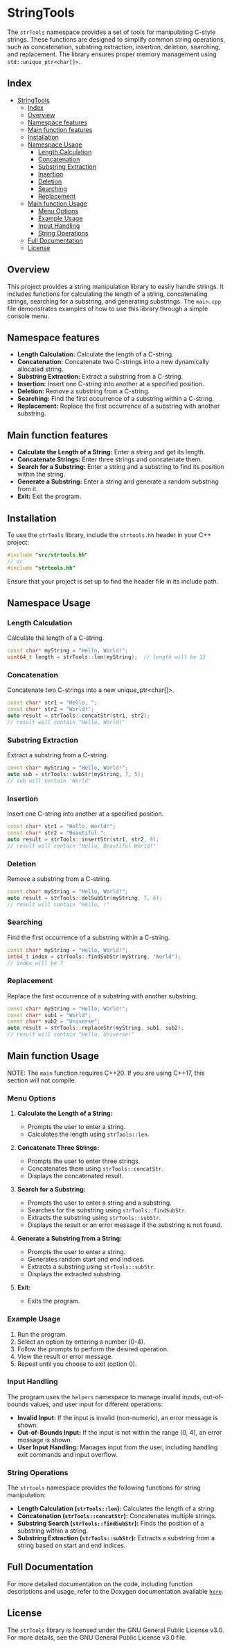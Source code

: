 # StringTools

The `strTools` namespace provides a set of tools for manipulating C-style strings. These functions are designed to simplify common string operations, such as concatenation, substring extraction, insertion, deletion, searching, and replacement. The library ensures proper memory management using `std::unique_ptr<char[]>`.

## Index

- [StringTools](#stringtools)
  - [Index](#index)
  - [Overview](#overview)
  - [Namespace features](#namespace-features)
  - [Main function features](#main-function-features)
  - [Installation](#installation)
  - [Namespace Usage](#namespace-usage)
    - [Length Calculation](#length-calculation)
    - [Concatenation](#concatenation)
    - [Substring Extraction](#substring-extraction)
    - [Insertion](#insertion)
    - [Deletion](#deletion)
    - [Searching](#searching)
    - [Replacement](#replacement)
  - [Main function Usage](#main-function-usage)
    - [Menu Options](#menu-options)
    - [Example Usage](#example-usage)
    - [Input Handling](#input-handling)
    - [String Operations](#string-operations)
  - [Full Documentation](#full-documentation)
  - [License](#license)

## Overview

This project provides a string manipulation library to easily handle strings. It includes functions for calculating the length of a string, concatenating strings, searching for a substring, and generating substrings. The `main.cpp` file demonstrates examples of how to use this library through a simple console menu.

## Namespace features

- **Length Calculation:** Calculate the length of a C-string.
- **Concatenation:** Concatenate two C-strings into a new dynamically allocated string.
- **Substring Extraction:** Extract a substring from a C-string.
- **Insertion:** Insert one C-string into another at a specified position.
- **Deletion:** Remove a substring from a C-string.
- **Searching:** Find the first occurrence of a substring within a C-string.
- **Replacement:** Replace the first occurrence of a substring with another substring.

## Main function features

- **Calculate the Length of a String:** Enter a string and get its length.
- **Concatenate Strings:** Enter three strings and concatenate them.
- **Search for a Substring:** Enter a string and a substring to find its position within the string.
- **Generate a Substring:** Enter a string and generate a random substring from it.
- **Exit:** Exit the program.

## Installation

To use the `strTools` library, include the `strtools.hh` header in your C++ project:

```cpp
#include "src/strtools.hh"
// or
#include "strtools.hh"
```

Ensure that your project is set up to find the header file in its include path.

## Namespace Usage

### Length Calculation

Calculate the length of a C-string.

```cpp
const char* myString = "Hello, World!";
uint64_t length = strTools::len(myString);  // length will be 13
```

### Concatenation

Concatenate two C-strings into a new unique_ptr<char[]>.

```cpp
const char* str1 = "Hello, ";
const char* str2 = "World!";
auto result = strTools::concatStr(str1, str2);
// result will contain "Hello, World!"
```

### Substring Extraction

Extract a substring from a C-string.

```cpp
const char* myString = "Hello, World!";
auto sub = strTools::subStr(myString, 7, 5);
// sub will contain "World"
```

### Insertion

Insert one C-string into another at a specified position.

```cpp
const char* str1 = "Hello, World!";
const char* str2 = "Beautiful ";
auto result = strTools::insertStr(str1, str2, 8);
// result will contain "Hello, Beautiful World!"
```

### Deletion

Remove a substring from a C-string.

```cpp
const char* myString = "Hello, World!";
auto result = strTools::delSubStr(myString, 7, 6);
// result will contain "Hello, !"
```

### Searching

Find the first occurrence of a substring within a C-string.

```cpp
const char* myString = "Hello, World!";
int64_t index = strTools::findSubStr(myString, "World");
// index will be 7
```

### Replacement

Replace the first occurrence of a substring with another substring.

```cpp
const char* myString = "Hello, World!";
const char* sub1 = "World";
const char* sub2 = "Universe";
auto result = strTools::replaceStr(myString, sub1, sub2);
// result will contain "Hello, Universe!"
```

## Main function Usage

NOTE: The `main` function requires C++20. If you are using C++17, this section will not compile.

### Menu Options

1. **Calculate the Length of a String:**

   - Prompts the user to enter a string.
   - Calculates the length using `strTools::len`.

2. **Concatenate Three Strings:**

   - Prompts the user to enter three strings.
   - Concatenates them using `strTools::concatStr`.
   - Displays the concatenated result.

3. **Search for a Substring:**

   - Prompts the user to enter a string and a substring.
   - Searches for the substring using `strTools::findSubStr`.
   - Extracts the substring using `strTools::subStr`.
   - Displays the result or an error message if the substring is not found.

4. **Generate a Substring from a String:**

   - Prompts the user to enter a string.
   - Generates random start and end indices.
   - Extracts a substring using `strTools::subStr`.
   - Displays the extracted substring.

5. **Exit:**
   - Exits the program.

### Example Usage

1. Run the program.
2. Select an option by entering a number (0-4).
3. Follow the prompts to perform the desired operation.
4. View the result or error message.
5. Repeat until you choose to exit (option 0).

### Input Handling

The program uses the `helpers` namespace to manage invalid inputs, out-of-bounds values, and user input for different operations:

- **Invalid Input:** If the input is invalid (non-numeric), an error message is shown.
- **Out-of-Bounds Input:** If the input is not within the range [0, 4], an error message is shown.
- **User Input Handling:** Manages input from the user, including handling exit commands and input overflow.

### String Operations

The `strtools` namespace provides the following functions for string manipulation:

- **Length Calculation (`strTools::len`):** Calculates the length of a string.
- **Concatenation (`strTools::concatStr`):** Concatenates multiple strings.
- **Substring Search (`strTools::findSubStr`):** Finds the position of a substring within a string.
- **Substring Extraction (`strTools::subStr`):** Extracts a substring from a string based on start and end indices.

## Full Documentation

For more detailed documentation on the code, including function descriptions and usage, refer to the Doxygen documentation available [`here`](https://github.com/at-sso/StringTools/blob/master/docs/latex/refman.pdf).

## License

The `strTools` library is licensed under the GNU General Public License v3.0. For more details, see the GNU General Public License v3.0 file.
